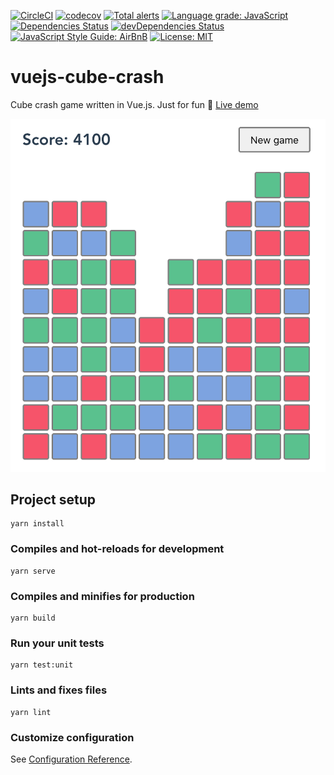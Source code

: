 
[![CircleCI](https://circleci.com/gh/slaweet/vuejs-cube-crash.svg?style=shield)](https://circleci.com/gh/slaweet/vuejs-cube-crash)
[![codecov](https://codecov.io/gh/slaweet/vuejs-cube-crash/branch/master/graph/badge.svg)](https://codecov.io/gh/slaweet/vuejs-cube-crash)
[![Total alerts](https://img.shields.io/lgtm/alerts/g/slaweet/vuejs-cube-crash.svg?logo=lgtm&logoWidth=18)](https://lgtm.com/projects/g/slaweet/vuejs-cube-crash/alerts/)
[![Language grade: JavaScript](https://img.shields.io/lgtm/grade/javascript/g/slaweet/vuejs-cube-crash.svg?logo=lgtm&logoWidth=18)](https://lgtm.com/projects/g/slaweet/vuejs-cube-crash/context:javascript)
[![Dependencies Status](https://david-dm.org/slaweet/vuejs-cube-crash/status.svg)](https://david-dm.org/slaweet/vuejs-cube-crash)
[![devDependencies Status](https://david-dm.org/slaweet/vuejs-cube-crash/dev-status.svg)](https://david-dm.org/slaweet/vuejs-cube-crash?type=dev)
[![JavaScript Style Guide: AirBnB](https://img.shields.io/badge/code%20style-airbnb-brightgreen.svg)](https://github.com/airbnb/javascript "AirBnB Style guide")
[![License: MIT](https://img.shields.io/badge/License-MIT-yellow.svg)](https://opensource.org/licenses/MIT)

# vuejs-cube-crash

Cube crash game written in Vue.js. Just for fun 🎉 [Live demo](https://vuejs-cube-crash.herokuapp.com/)

![Sample screenshot](screenshot.png)


## Project setup
```
yarn install
```

### Compiles and hot-reloads for development
```
yarn serve
```

### Compiles and minifies for production
```
yarn build
```

### Run your unit tests
```
yarn test:unit
```

### Lints and fixes files
```
yarn lint
```

### Customize configuration
See [Configuration Reference](https://cli.vuejs.org/config/).
